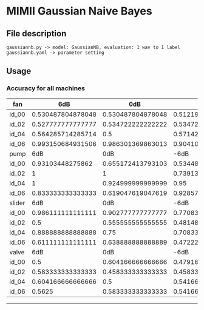 # MIMII Gaussian Naive Bayes

## File description
```
gaussiannb.py -> model: GaussianNB, evaluation: 1 wav to 1 label
gaussiannb.yaml -> parameter setting

```


## Usage

###   Accuracy for all machines

|fan 	  |6dB			              |0dB              			|-6dB           	     	|
|-------|-----------------------|-----------------------|-----------------------|
|id_00	|0.530487804878048	    |0.530487804878048	    |0.512195121951219    	|
|id_02	|0.527777777777777      |0.534722222222222	    |0.534722222222222    	|
|id_04	|0.564285714285714			|0.5	                  |0.571428571428571  	  |
|id_06	|0.993150684931506      |0.986301369863013      |0.904109589041096    	|
|pump	  |6dB			              |0dB			              |-6dB	       	        	|
|id_00	|0.93103448275862	      |0.655172413793103	    |0.534482758620689		  |
|id_02	|1			                |1			                |0.739130434782608 		  |
|id_04	|1			                |0.924999999999999			|0.95    	    	       	|
|id_06	|0.833333333333333      |0.619047619047619      |0.928571428571428      |
|slider	|6dB			              |0dB			              |-6dB     		          |
|id_00	|0.986111111111111      |0.902777777777777      |0.770833333333333 	    |
|id_02	|0.5	                  |0.555555555555555			|0.481481481481481	    |
|id_04	|0.888888888888888			|0.75                   |0.708333333333333    	|
|id_06	|0.611111111111111    	|0.638888888888889    	|0.472222222222222    	|
|valve	|6dB			              |0dB	               		|-6dB			              |
|id_00	|0.5			              |0.604166666666666    	|0.479166666666666    	|
|id_02	|0.583333333333333	    |0.458333333333333	    |0.458333333333333      |
|id_04	|0.604166666666666	    |0.5			              |0.541666666666666    	|
|id_06	|0.5625	                |0.583333333333333			|0.541666666666666    	|

------------------------------------------------------------------------------------------
